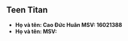 ## Teen Titan
<ul>
	<li>
      <b>Họ và tên: Cao Đức Huân<b>
      <b>MSV: 16021388<b>
  </li>
  <li>
      <b>Họ và tên: <b>
      <b>MSV: <b>
  </li> 
</ul>
